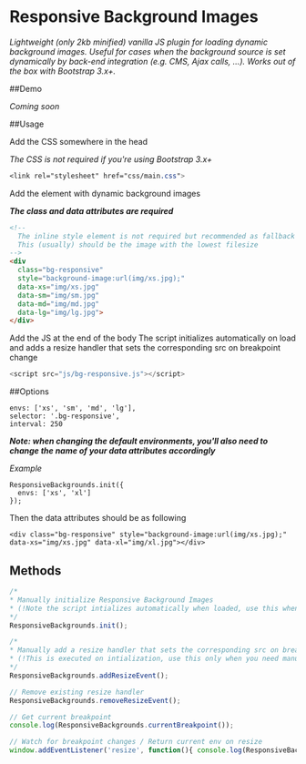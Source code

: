 # Responsive Background Images
_Lightweight (only 2kb minified) vanilla JS plugin for loading dynamic background images. Useful for cases when the background source is set dynamically by back-end integration (e.g. CMS, Ajax calls, ...). Works out of the box with Bootstrap 3.x+._

##Demo

_Coming soon_

##Usage



Add the CSS somewhere in the head

_The CSS is not required if you're using Bootstrap 3.x+_
```css
<link rel="stylesheet" href="css/main.css">

```



Add the element with dynamic background images

_**The class and data attributes are required**_
```html
<!-- 
  The inline style element is not required but recommended as fallback
  This (usually) should be the image with the lowest filesize
-->
<div 
  class="bg-responsive" 
  style="background-image:url(img/xs.jpg);" 
  data-xs="img/xs.jpg" 
  data-sm="img/sm.jpg" 
  data-md="img/md.jpg" 
  data-lg="img/lg.jpg">
</div>

```



Add the JS at the end of the body
The script initializes automatically on load and adds a resize handler that sets the corresponding src on breakpoint change
```javascript
<script src="js/bg-responsive.js"></script>
```


##Options


```
envs: ['xs', 'sm', 'md', 'lg'],
selector: '.bg-responsive',
interval: 250
```

_**Note: when changing the default environments, you'll also need to change the name of your data attributes accordingly**_

_Example_
```
ResponsiveBackgrounds.init({
  envs: ['xs', 'xl']
});
```
Then the data attributes should be as following
```
<div class="bg-responsive" style="background-image:url(img/xs.jpg);" data-xs="img/xs.jpg" data-xl="img/xl.jpg"></div>
```

## Methods

```javascript
/*
* Manually initialize Responsive Background Images
* (!Note the script intializes automatically when loaded, use this when you need manual initialization)
*/
ResponsiveBackgrounds.init();

/*
* Manually add a resize handler that sets the corresponding src on breakpoint change
* (!This is executed on intialization, use this only when you need manual initialization)
*/
ResponsiveBackgrounds.addResizeEvent();

// Remove existing resize handler
ResponsiveBackgrounds.removeResizeEvent();

// Get current breakpoint
console.log(ResponsiveBackgrounds.currentBreakpoint());

// Watch for breakpoint changes / Return current env on resize
window.addEventListener('resize', function(){ console.log(ResponsiveBackgrounds.currentBreakpoint()); }, false);
```



